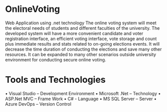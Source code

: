 # OnlineVoting
Web Application using .net technology
The online voting system will meet the electoral needs of students and different faculties of the university. The developed system will have a more convenient candidate and voter registration interface, an efficient voting interface, vote storage and count plus immediate results and stats related to on-going elections events. It will decrease the time duration of conducting the elections and save many other resources. It can be expanded to many other scenarios outside university environment for conducting secure online voting.

# Tools and Technologies
•	Visual Studio – Development Environment
•	Microsoft .Net – Technology
•	ASP.Net MVC – Frame Work
•	C# - Language
•	MS SQL Server – Server
•	Azure DevOps – Version Control

